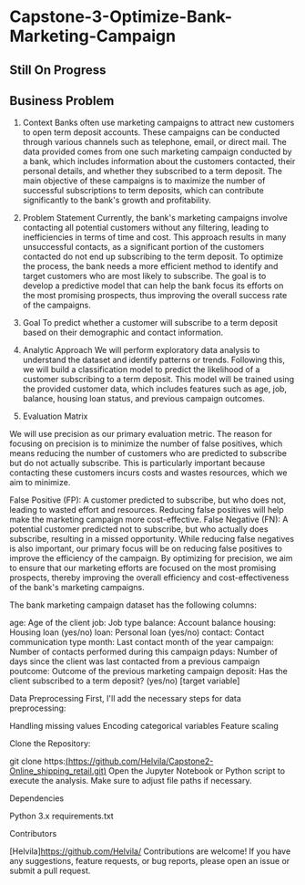 # Capstone-3-Optimize-Bank-Marketing-Campaign

## Still On Progress

## Business Problem
1. Context
Banks often use marketing campaigns to attract new customers to open term deposit accounts. These campaigns can be conducted through various channels such as telephone, email, or direct mail. The data provided comes from one such marketing campaign conducted by a bank, which includes information about the customers contacted, their personal details, and whether they subscribed to a term deposit. The main objective of these campaigns is to maximize the number of successful subscriptions to term deposits, which can contribute significantly to the bank's growth and profitability.

2. Problem Statement
Currently, the bank's marketing campaigns involve contacting all potential customers without any filtering, leading to inefficiencies in terms of time and cost. This approach results in many unsuccessful contacts, as a significant portion of the customers contacted do not end up subscribing to the term deposit. To optimize the process, the bank needs a more efficient method to identify and target customers who are most likely to subscribe. The goal is to develop a predictive model that can help the bank focus its efforts on the most promising prospects, thus improving the overall success rate of the campaigns.

3. Goal
To predict whether a customer will subscribe to a term deposit based on their demographic and contact information.

4. Analytic Approach
We will perform exploratory data analysis to understand the dataset and identify patterns or trends. Following this, we will build a classification model to predict the likelihood of a customer subscribing to a term deposit. This model will be trained using the provided customer data, which includes features such as age, job, balance, housing loan status, and previous campaign outcomes.

5. Evaluation Matrix

We will use precision as our primary evaluation metric. The reason for focusing on precision is to minimize the number of false positives, which means reducing the number of customers who are predicted to subscribe but do not actually subscribe. This is particularly important because contacting these customers incurs costs and wastes resources, which we aim to minimize.

False Positive (FP): A customer predicted to subscribe, but who does not, leading to wasted effort and resources. Reducing false positives will help make the marketing campaign more cost-effective.
False Negative (FN): A potential customer predicted not to subscribe, but who actually does subscribe, resulting in a missed opportunity. While reducing false negatives is also important, our primary focus will be on reducing false positives to improve the efficiency of the campaign.
By optimizing for precision, we aim to ensure that our marketing efforts are focused on the most promising prospects, thereby improving the overall efficiency and cost-effectiveness of the bank's marketing campaigns.




The bank marketing campaign dataset has the following columns:

age: Age of the client
job: Job type
balance: Account balance
housing: Housing loan (yes/no)
loan: Personal loan (yes/no)
contact: Contact communication type
month: Last contact month of the year
campaign: Number of contacts performed during this campaign
pdays: Number of days since the client was last contacted from a previous campaign
poutcome: Outcome of the previous marketing campaign
deposit: Has the client subscribed to a term deposit? (yes/no) [target variable]

Data Preprocessing
First, I'll add the necessary steps for data preprocessing:

Handling missing values
Encoding categorical variables
Feature scaling


Clone the Repository:

git clone https:[(https://github.com/Helvila/Capstone2-Online_shipping_retail.git)](https://github.com/Helvila/Capstone-3-Optimize-Bank-Marketing-Campaign.git)
Open the Jupyter Notebook or Python script to execute the analysis.
Make sure to adjust file paths if necessary.

Dependencies

Python 3.x
requirements.txt

Contributors

[Helvila]https://github.com/Helvila/
Contributions are welcome! If you have any suggestions, feature requests, or bug reports, please open an issue or submit a pull request.

